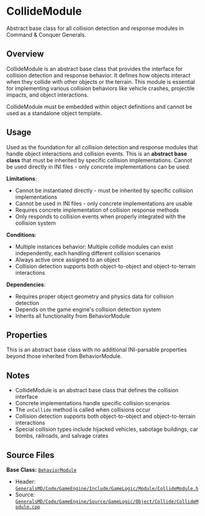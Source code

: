 # CollideModule

Abstract base class for all collision detection and response modules in Command & Conquer Generals.

## Overview

CollideModule is an abstract base class that provides the interface for collision detection and response behavior. It defines how objects interact when they collide with other objects or the terrain. This module is essential for implementing various collision behaviors like vehicle crashes, projectile impacts, and object interactions.

CollideModule must be embedded within object definitions and cannot be used as a standalone object template.

## Usage

Used as the foundation for all collision detection and response modules that handle object interactions and collision events. This is an **abstract base class** that must be inherited by specific collision implementations. Cannot be used directly in INI files - only concrete implementations can be used.

**Limitations**:
- Cannot be instantiated directly - must be inherited by specific collision implementations
- Cannot be used in INI files - only concrete implementations are usable
- Requires concrete implementation of collision response methods
- Only responds to collision events when properly integrated with the collision system

**Conditions**:
- Multiple instances behavior: Multiple collide modules can exist independently, each handling different collision scenarios
- Always active once assigned to an object
- Collision detection supports both object-to-object and object-to-terrain interactions

**Dependencies**:
- Requires proper object geometry and physics data for collision detection
- Depends on the game engine's collision detection system
- Inherits all functionality from BehaviorModule

## Properties

This is an abstract base class with no additional INI-parsable properties beyond those inherited from BehaviorModule.

## Notes

- CollideModule is an abstract base class that defines the collision interface
- Concrete implementations handle specific collision scenarios
- The `onCollide` method is called when collisions occur
- Collision detection supports both object-to-object and object-to-terrain interactions
- Special collision types include hijacked vehicles, sabotage buildings, car bombs, railroads, and salvage crates

## Source Files

**Base Class:** [`BehaviorModule`](../../GeneralsMD/Code/GameEngine/Include/GameLogic/Module/BehaviorModule.h)

- Header: [`GeneralsMD/Code/GameEngine/Include/GameLogic/Module/CollideModule.h`](../../GeneralsMD/Code/GameEngine/Include/GameLogic/Module/CollideModule.h)
- Source: [`GeneralsMD/Code/GameEngine/Source/GameLogic/Object/Collide/CollideModule.cpp`](../../GeneralsMD/Code/GameEngine/Source/GameLogic/Object/Collide/CollideModule.cpp)
